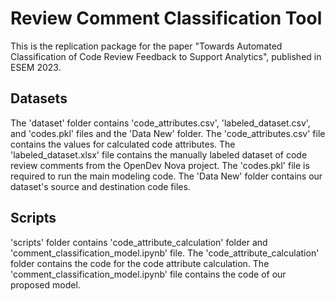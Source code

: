 # Review Comment Classification Tool
This is the replication package for the paper "Towards Automated Classification of Code Review Feedback to Support Analytics", published in ESEM 2023.


## Datasets
The 'dataset' folder contains 'code_attributes.csv', 'labeled_dataset.csv', and 'codes.pkl' files and the 'Data New' folder. The 'code_attributes.csv' file contains the values for calculated code attributes. The 'labeled_dataset.xlsx' file contains the manually labeled dataset of code review comments from the OpenDev Nova project. The 'codes.pkl' file is required to run the main modeling code. The 'Data New' folder contains our dataset's source and destination code files.

## Scripts
'scripts' folder contains 'code_attribute_calculation' folder and 'comment_classification_model.ipynb' file. The 'code_attribute_calculation' folder contains the code for the code attribute calculation. The 'comment_classification_model.ipynb' file contains the code of our proposed model.
